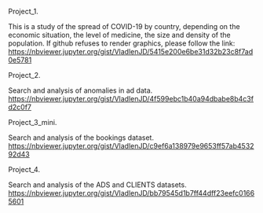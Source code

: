 Project_1. 

This is a study of the spread of COVID-19 by country, 
depending on the economic situation, the level of medicine, 
the size and density of the population.
If github refuses to render graphics, please follow the link:
https://nbviewer.jupyter.org/gist/VladlenJD/5415e200e6be31d32b23c8f7ad0e5781

Project_2.

Search and analysis of anomalies in ad data.
https://nbviewer.jupyter.org/gist/VladlenJD/4f599ebc1b40a94dbabe8b4c3fd2c0f7

Project_3_mini.

Search and analysis of the bookings dataset.
https://nbviewer.jupyter.org/gist/VladlenJD/c9ef6a138979e9653ff57ab453292d43

Project_4.

Search and analysis of the ADS and CLIENTS datasets.
https://nbviewer.jupyter.org/gist/VladlenJD/bb79545d1b7ff44dff23eefc01665601
